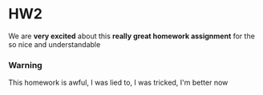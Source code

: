 # HW2
 
We are **very excited** about this **really great homework assignment** for the so nice and understandable

### Warning
This homework is awful, I was lied to, I was tricked, I'm better now